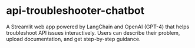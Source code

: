 # api-troubleshooter-chatbot
A Streamlit web app powered by LangChain and OpenAI (GPT-4) that helps troubleshoot API issues interactively. Users can describe their problem, upload documentation, and get step-by-step guidance.
